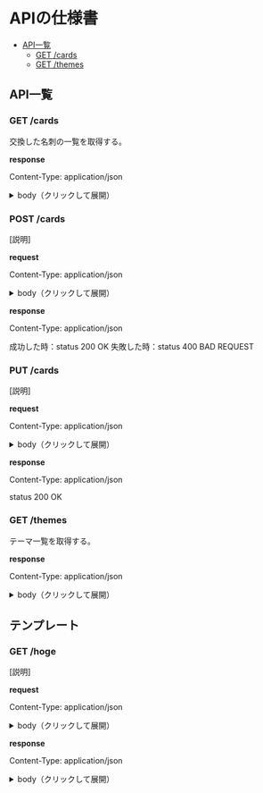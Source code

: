 # APIの仕様書

<!-- START doctoc generated TOC please keep comment here to allow auto update -->
<!-- DON'T EDIT THIS SECTION, INSTEAD RE-RUN doctoc TO UPDATE -->

- [API一覧](#api%E4%B8%80%E8%A6%A7)
  - [GET /cards](#get-cards)
  - [GET /themes](#get-themes)

<!-- END doctoc generated TOC please keep comment here to allow auto update -->

## API一覧

### GET /cards

交換した名刺の一覧を取得する。

**response**

Content-Type: application/json

<details><summary>body（クリックして展開）</summary>
<br>  

```json
{
  "cards": [
    {
      "id": 1,
      "email": "hoge@example.com",
      "phone_number": 00000000000,
      "role": "ホゲホゲ大学大学院一年",
      "address": "ホゲホゲホゲ",
      "url": "https://github.com/tsmrkk/meish/edit/master/API_DOCUMENT.md",
      "user_id": 12
    }
  ]
}
```
</details>

### POST /cards

[説明]

**request**

Content-Type: application/json

<details><summary>body（クリックして展開）</summary>
<br>
 
```json
{
  "email": "hoge@example.com",
  "phone_number": 00000000000,
  "role": "ホゲホゲ大学大学院一年",
  "address": "ホゲホゲホゲ",
  "url": "https://github.com/tsmrkk/meish/edit/master/API_DOCUMENT.md",
  "user_id": 12
}
```

</details>

**response**

Content-Type: application/json

成功した時：status 200 OK
失敗した時：status 400 BAD REQUEST

### PUT /cards

[説明]

**request**

Content-Type: application/json

<details><summary>body（クリックして展開）</summary>
<br>
 
```json
{
  "id": 1,
  "email": "hoge@example.com",
  "phone_number": 00000000000,
  "role": "ホゲホゲ大学大学院一年",
  "address": "ホゲホゲホゲ",
  "url": "https://github.com/tsmrkk/meish/edit/master/API_DOCUMENT.md",
  "user_id": 12
}
```

</details>

**response**

Content-Type: application/json

status 200 OK

### GET /themes

テーマ一覧を取得する。

**response**

Content-Type: application/json

<details><summary>body（クリックして展開）</summary>
<br>  

```json
{
  "themes": [
    {
      "id": 1
    }
  ]
}
```
</details>

## テンプレート

### GET /hoge

[説明]

**request**

Content-Type: application/json

<details><summary>body（クリックして展開）</summary>
<br>
 
```json
{
  "hoge": 1
}
```

</details>

**response**

Content-Type: application/json

<details><summary>body（クリックして展開）</summary>
<br>  

```json
{
  "hoge": 1
}
```
</details>
